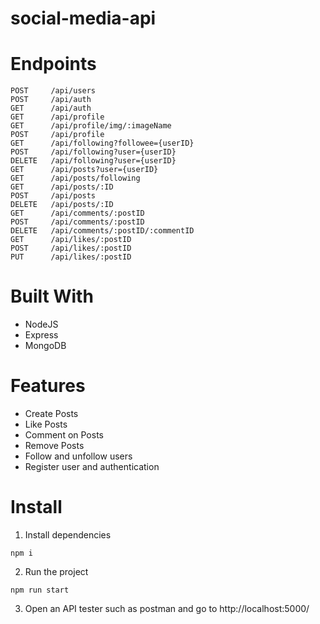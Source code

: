# social-media-api

# Endpoints
```
POST     /api/users
POST     /api/auth
GET      /api/auth
GET      /api/profile
GET      /api/profile/img/:imageName
POST     /api/profile
GET      /api/following?followee={userID}
POST     /api/following?user={userID}
DELETE   /api/following?user={userID}
GET      /api/posts?user={userID}
GET      /api/posts/following
GET      /api/posts/:ID
POST     /api/posts
DELETE   /api/posts/:ID
GET      /api/comments/:postID
POST     /api/comments/:postID
DELETE   /api/comments/:postID/:commentID
GET      /api/likes/:postID
POST     /api/likes/:postID
PUT      /api/likes/:postID

```

# Built With
<ul>
  <li>NodeJS</li>
  <li>Express</li>
  <li>MongoDB</li>
</ul>

# Features
<ul>
  <li>Create Posts</li>
  <li>Like Posts</li>
  <li>Comment on Posts</li>
  <li>Remove Posts</li>
  <li>Follow and unfollow users</li>
  <li>Register user and authentication</li>
</ul>

# Install
1. Install dependencies
```
npm i
```
2. Run the project
```
npm run start
```

3. Open an API tester such as postman and go to http://localhost:5000/


